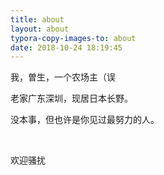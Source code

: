 ```yaml
---
title: about
layout: about
typora-copy-images-to: about
date: 2018-10-24 18:19:45
---
```




我，曽生，一个农场主（误

老家广东深圳，现居日本长野。

没本事，但也许是你见过最努力的人。

<br>

欢迎骚扰